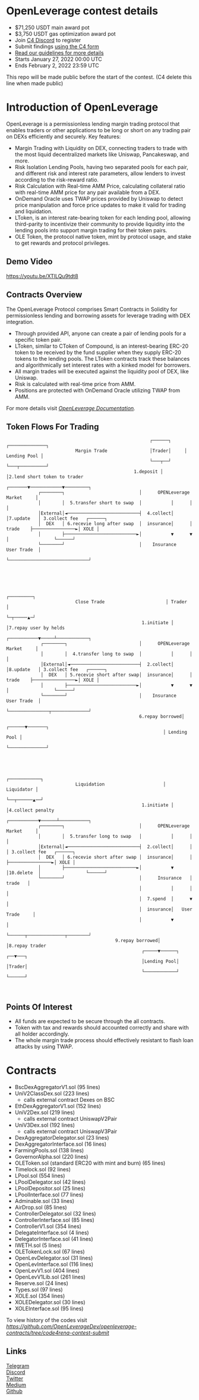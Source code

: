# OpenLeverage contest details
- $71,250 USDT main award pot
- $3,750 USDT gas optimization award pot
- Join [C4 Discord](https://discord.gg/code4rena) to register
- Submit findings [using the C4 form](https://code4rena.com/contests/2022-01-openleverage-contest/submit)
- [Read our guidelines for more details](https://docs.code4rena.com/roles/wardens)
- Starts January 27, 2022 00:00 UTC
- Ends February 2, 2022 23:59 UTC

This repo will be made public before the start of the contest. (C4 delete this line when made public)

# Introduction of OpenLeverage
OpenLeverage is a permissionless lending margin trading protocol that enables traders or other applications to be long or short on any trading pair on DEXs efficiently and securely. 
Key features:
- Margin Trading with Liquidity on DEX, connecting traders to trade with the most liquid decentralized markets like Uniswap, Pancakeswap, and more.
- Risk Isolation Lending Pools, having two separated pools for each pair, and different risk and interest rate parameters, allow lenders to invest according to the risk-reward ratio.
- Risk Calculation with Real-time AMM Price, calculating collateral ratio with real-time AMM price for any pair available from a DEX.
- OnDemand Oracle uses TWAP prices provided by Uniswap to detect price manipulation and force price updates to make it valid for trading and liquidation.
- LToken, is an interest rate-bearing token for each lending pool, allowing third-parity to incentivize their community to provide liquidity into the lending pools into support margin trading for their token pairs.
- OLE Token, the protocol native token, mint by protocol usage, and stake to get rewards and protocol privileges.

## Demo Video
https://youtu.be/XTlLQu9tdt8
## Contracts Overview
The OpenLeverage Protocol comprises Smart Contracts in Solidity for permissionless lending and borrowing assets for leverage trading with DEX integration.
​
- Through provided API, anyone can create a pair of lending pools for a specific token pair.
- LToken, similar to CToken of Compound, is an interest-bearing ERC-20 token to be received by the fund supplier when they supply ERC-20 tokens to the lending pools. The LToken contracts track these balances and algorithmically set interest rates with a kinked model for borrowers.
- All margin trades will be executed against the liquidity pool of DEX, like Uniswap.
- Risk is calculated with real-time price from AMM.
- Positions are protected with OnDemand Oracle utilizing TWAP from AMM.
  
For more details visit *[OpenLeverage Documentation](https://docs.openleverage.finance).*
## Token Flows For Trading
                                                          ┌──────┐     ┌──────────────┐
                              Margin Trade                │Trader│     │ Lending Pool │
                                                          └───┬──┘     └───┬──────────┘
                                                    1.deposit │            │2.lend short token to trader
                                                      ┌───────▼────────────▼─────────┐
                ┌────────┐                            │      OPENLeverage Market     │
                │        │  5.transfer short to swap  │           │      │           │
                │External│◄───────────────────────────┤  4.collect│      │7.update   │ 3.collect fee   ┌──────┐
                │  DEX   │ 6.recevie long after swap  │  insurance│      │  trade    ├────────────────►│ XOLE │
                │        ├───────────────────────────►│           ▼      ▼           │                 └──────┘
                └────────┘                            │    Insurance     User Trade  │
                                                      └──────────────────────────────┘
    
    
    
    
    
                                                                ┌─────────┐
                              Close Trade                       │ Trader  │
                                                                └─┬─────▲─┘
                                                       1.initiate │     │7.repay user by helds
                                                      ┌───────────▼─────┴────────────┐
                 ┌────────┐                           │      OPENLeverage Market     │
                 │        │  4.transfer long to swap  │           │      │           │
                 │External│◄──────────────────────────┤  2.collect│      │8.update   │ 3.collect fee   ┌──────┐
                 │  DEX   │ 5.recevie short after swap│  insurance│      │  trade    ├────────────────►│ XOLE │
                 │        ├──────────────────────────►│           ▼      ▼           │                 └──────┘
                 └────────┘                           │    Insurance     User Trade  │
                                                      └───────────────┬──────────────┘
                                                      6.repay borrowed│
                                                               ┌──────▼───────┐
                                                               │ Lending Pool │
                                                               └──────────────┘
    
    
    
    
                                                               ┌────────────┐
                              Liquidation                      │ Liquidator │
                                                               └──┬──────▲──┘
                                                       1.initiate │      │4.collect penalty
                                                      ┌───────────▼──────┴───────────┐
                ┌────────┐                            │      OPENLeverage Market     │
                │        │  5.transfer long to swap   │           │      │           │
                │External│◄───────────────────────────┤  2.collect│      │           │ 3.collect fee   ┌──────┐
                │  DEX   │ 6.recevie short after swap │  insurance│      │           ├────────────────►│ XOLE │
                │        ├───────────────────────────►│           ▼      │10.delete  │                 └──────┘
                └────────┘                            │      Insurance   │   trade   │
                                                      │           │      │           │
                                                      │  7.spend  │      ▼           │
                                                      │  insurance│   User Trade     │
                                                      │           ▼                  │
                                                      └──────┬──────────────┬────────┘
                                             9.repay borrowed│              │8.repay trader
                                                       ┌─────▼──────┐    ┌──▼───┐
                                                       │Lending Pool│    │Trader│
                                                       └────────────┘    └──────┘
​
## Points Of Interest
- All funds are expected to be secure through the all contracts.
- Token with tax and rewards should accounted correctly and share with all holder accordingly.
- The whole margin trade process should effectively resistant to flash loan attacks by using TWAP.

# Contracts
- BscDexAggregatorV1.sol (95 lines)
- UniV2ClassDex.sol (223 lines)
  - calls external contract Dexes on BSC
- EthDexAggregatorV1.sol (152 lines)
- UniV2Dex.sol (219 lines)
  - calls external contract UniswapV2Pair
- UniV3Dex.sol (192 lines)
  - calls external contract UniswapV3Pair
- DexAggregatorDelegator.sol (23 lines)
- DexAggregatorInterface.sol (16 lines)
- FarmingPools.sol (138 lines)
- GovernorAlpha.sol (220 lines)
- OLEToken.sol (standard ERC20 with mint and burn) (65 lines)
- Timelock.sol (92 lines)
- LPool.sol (554 lines)
- LPoolDelegator.sol (42 lines)
- LPoolDepositor.sol (25 lines)
- LPoolInterface.sol (77 lines)
- Adminable.sol (33 lines)
- AirDrop.sol (85 lines)
- ControllerDelegator.sol (32 lines)
- ControllerInterface.sol (85 lines)
- ControllerV1.sol (354 lines)
- DelegateInterface.sol (4 lines)
- DelegatorInterface.sol (41 lines)
- IWETH.sol (5 lines)
- OLETokenLock.sol (67 lines)
- OpenLevDelegator.sol (31 lines)
- OpenLevInterface.sol (116 lines)
- OpenLevV1.sol (404 lines)
- OpenLevV1Lib.sol (261 lines)
- Reserve.sol (24 lines)
- Types.sol (97 lines)
- XOLE.sol (354 lines)
- XOLEDelegator.sol (30 lines)
- XOLEInterface.sol (95 lines)

To view history of the codes visit *https://github.com/OpenLeverageDev/openleverage-contracts/tree/code4rena-contest-submit*

## Links
[Telegram](https://t.me/openleverage)  
[Discord](http://discord.gg/openleverage)  
[Twitter](https://twitter.com/OpenLeverage)  
[Medium](https://medium.com/@OpenLeverage)  
[Github](https://github.com/OpenLeverageDev/openleverage-contracts)
